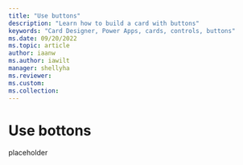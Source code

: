 ```yaml
---
title: "Use buttons"
description: "Learn how to build a card with buttons"
keywords: "Card Designer, Power Apps, cards, controls, buttons"
ms.date: 09/20/2022
ms.topic: article
author: iaanw
ms.author: iawilt
manager: shellyha
ms.reviewer: 
ms.custom: 
ms.collection: 
---
```


# Use bottons

placeholder
